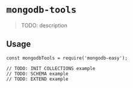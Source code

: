 # `mongodb-tools`

> TODO: description

## Usage

```
const mongodbTools = require('mongodb-easy');

// TODO: INIT COLLECTIONS example
// TODO: SCHEMA example
// TODO: EXTEND example
```
